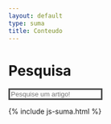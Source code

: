 ```yaml
---
layout: default
type: suma
title: Conteudo
---
```

<h1 class="dynamic-title">Pesquisa</h1>

<div class="row">
  <div class="col-md-12">
    <form action="/suma/pesquisa" method="GET">
      <input 
        id="pesquisa" name="pesquisa" 
        class="form-control" type="text" 
        placeholder="Pesquise um artigo!"
        required="required"
        style="background: initial; border: 3px solid #4a4a4a; color: #cccccc;"
      >
    </form>
  </div>
</div>

<div class="flex-grow-1 px-xl-1">
	<div class="row" id="post-list">
	</div>
</div>

{% include js-suma.html %}

<script>
  document.getElementById("pesquisa").value = getParam("pesquisa");

  if (getParam("pesquisa") !== "") {
    const data = apiSuma(
      "suma_tartigos?titulo=ilike.%25"+ getParam("pesquisa") +"%25",
      "conteudo"
    );
  } else {
    alert("Pesquisa vazia!");
  }
</script>


